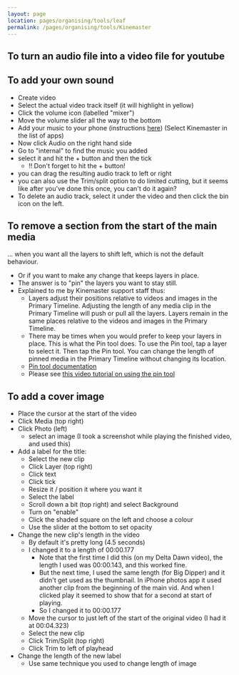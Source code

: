 ```yaml
---
layout: page
location: pages/organising/tools/leaf
permalink: /pages/organising/tools/Kinemaster
---
```


## To turn an audio file into a video file for youtube



## To add your own sound

- Create video
- Select the actual video track itself (it will highlight in yellow)
- Click the volume icon (labelled "mixer") 
- Move the volume slider all the way to the bottom
- Add your music to your phone (instructions [here](/pages/organising/tools/iPhone#add-your-own-music-files-to-your-iphone-using-itunes)) (Select Kinemaster in the list of apps)
- Now click Audio on the right hand side
- Go to "internal" to find the music you added
- select it and hit the + button and then the tick
    - !! Don't forget to hit the + button!
- you can drag the resulting audio track to left or right
- you can also use the Trim/split option to do limited cutting, but it seems like after you've done this once, you can't do it again?
- To delete an audio track, select it under the video and then click the bin icon on the left.

## To remove a section from the start of the main media

... when you want all the layers to shift left, which is not the default behaviour.

- Or if you want to make any change that keeps layers in place.
- The answer is to "pin" the layers you want to stay still.
- Explained to me by Kinemaster support staff thus: 
    - Layers adjust their positions relative to videos and images in the Primary Timeline. Adjusting the length of any media clip in the Primary Timeline will push or pull all the layers. Layers remain in the same places relative to the videos and images in the Primary Timeline.
    - There may be times when you would prefer to keep your layers in place. This is what the Pin tool does. To use the Pin tool, tap a layer to select it. Then tap the Pin tool. You can change the length of pinned media in the Primary Timeline without changing its location.
    - [Pin tool documentation](https://community.kinemaster.com/2020/05/19/the-pin-tool/)
    - Please see [this video tutorial on using the pin tool](https://www.youtube.com/watch?v=eif5JH6HCF4&ab_channel=MasteringKinemaster)

## To add a cover image

- Place the cursor at the start of the video
- Click Media (top right)
- Click Photo (left)
    - select an image (I took a screenshot while playing the finished video, and used this)
- Add a label for the title:
    - Select the new clip
    - Click Layer (top right)
    - Click text
    - Click tick
    - Resize it / position it where you want it
    - Select the label
    - Scroll down a bit (top right) and select Background
    - Turn on "enable"
    - Click the shaded square on the left and choose a colour
    - Use the slider at the bottom to set opacity
- Change the new clip's length in the video
    - By default it's pretty long (4.5 seconds)
    - I changed it to a length of 00:00.177
        - Note that the first time I did this (on my Delta Dawn video), the length I used was 00:00.143, and this worked fine. 
        - But the next time, I used the same length (for Big Dipper) and it didn't get used as the thumbnail. In iPhone photos app it used another clip from the beginning of the main vid. And when I clicked play it seemed to show that for a second at start of playing. 
        - So I changed it to 00:00.177
    - Move the cursor to just left of the start of the original video (I had it at 00:04.323)
    - Select the new clip
    - Click Trim/Split (top right)
    - Click Trim to left of playhead
- Change the length of the new label
    - Use same technique you used to change length of image